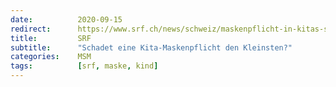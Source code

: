 ```yaml
---
date:          2020-09-15
redirect:      https://www.srf.ch/news/schweiz/maskenpflicht-in-kitas-schadet-eine-kita-maskenpflicht-den-kleinsten
title:         SRF
subtitle:      "Schadet eine Kita-Maskenpflicht den Kleinsten?"
categories:    MSM
tags:          [srf, maske, kind]
---
```

